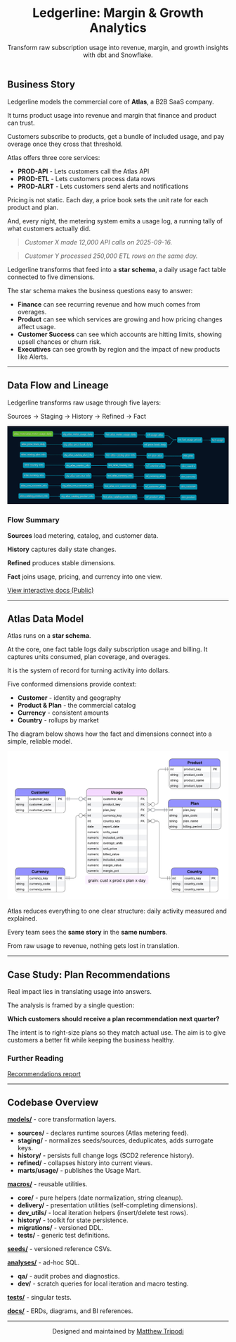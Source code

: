 <h1 align="center">Ledgerline: Margin & Growth Analytics</h1>

<p align="center">
  Transform raw subscription usage into revenue, margin, and growth insights with dbt and Snowflake.
  <br/><br/>
</p>

## Business Story

Ledgerline models the commercial core of **Atlas**, a B2B SaaS company.

It turns product usage into revenue and margin that finance and product can trust.

Customers subscribe to products, get a bundle of included usage, and pay overage once they cross that threshold.  

Atlas offers three core services: 
- **PROD-API** - Lets customers call the Atlas API  
- **PROD-ETL** - Lets customers process data rows  
- **PROD-ALRT** - Lets customers send alerts and notifications  

Pricing is not static. Each day, a price book sets the unit rate for each product and plan.  

And, every night, the metering system emits a usage log, a running tally of what customers actually did.

> *Customer X made 12,000 API calls on 2025-09-16.*  

> *Customer Y processed 250,000 ETL rows on the same day.*  

Ledgerline transforms that feed into a **star schema**, a daily usage fact table connected to five dimensions.  

The star schema makes the business questions easy to answer:  
- **Finance** can see recurring revenue and how much comes from overages.  
- **Product** can see which services are growing and how pricing changes affect usage.  
- **Customer Success** can see which accounts are hitting limits, showing upsell chances or churn risk.  
- **Executives** can see growth by region and the impact of new products like Alerts.  

---

## Data Flow and Lineage

Ledgerline transforms raw usage through five layers:

Sources  →  Staging  →  History  →  Refined  →  Fact

<img src="docs/assets/ledger_lineage_prod_v2.png" alt="Ledgerline lineage – prod" width="900">

### Flow Summary

**Sources** load metering, catalog, and customer data.  

**History** captures daily state changes.  

**Refined** produces stable dimensions.  

**Fact** joins usage, pricing, and currency into one view.  

[View interactive docs (Public)](https://moveeleven-data.github.io/ledgerline/site/index.html)

---

## Atlas Data Model

Atlas runs on a **star schema**.

At the core, one fact table logs daily subscription usage and billing. It captures units consumed, plan coverage, and overages.

It is the system of record for turning activity into dollars.  

Five conformed dimensions provide context:  
- **Customer** - identity and geography  
- **Product & Plan** - the commercial catalog  
- **Currency** - consistent amounts  
- **Country** - rollups by market

The diagram below shows how the fact and dimensions connect into a simple, reliable model.

![Ledgerline Architecture](docs/assets/erd_physical_model_2.png)

Atlas reduces everything to one clear structure: daily activity measured and explained.

Every team sees the **same story** in the **same numbers**.

From raw usage to revenue, nothing gets lost in translation.

---

## Case Study: Plan Recommendations

Real impact lies in translating usage into answers.

The analysis is framed by a single question:

**Which customers should receive a plan recommendation next quarter?**

The intent is to right-size plans so they match actual use. The aim is to give customers a better fit while keeping the business healthy.

### Further Reading

[Recommendations report](reports/plan_change_recommendations.md)  

---

## Codebase Overview

  **[models/](models/)** - core transformation layers.  
  - **sources/** - declares runtime sources (Atlas metering feed).  
  - **staging/** - normalizes seeds/sources, deduplicates, adds surrogate keys.  
  - **history/** - persists full change logs (SCD2 reference history).  
  - **refined/** - collapses history into current views.  
  - **marts/usage/** - publishes the Usage Mart.

  **[macros/](macros/)** - reusable utilities.  
  - **core/** - pure helpers (date normalization, string cleanup).  
  - **delivery/** - presentation utilities (self-completing dimensions).  
  - **dev_utils/** - local iteration helpers (insert/delete test rows).  
  - **history/** - toolkit for state persistence.  
  - **migrations/** - versioned DDL.  
  - **tests/** - generic test definitions.

  **[seeds/](seeds/)** - versioned reference CSVs.

  **[analyses/](analyses/)** - ad-hoc SQL.  
  - **qa/** - audit probes and diagnostics.  
  - **dev/** - scratch queries for local iteration and macro testing.

  **[tests/](tests/)** - singular tests.

  **[docs/](docs/)** - ERDs, diagrams, and BI references.

---

<p align="center">Designed and maintained by <a href="https://github.com/moveeleven-data">Matthew Tripodi</a></p>
